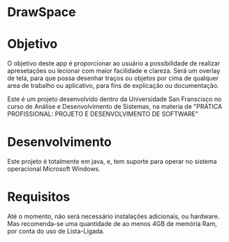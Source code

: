 # DrawSpace

# Objetivo

O objetivo deste app é proporcionar ao usuário a possibilidade de realizar apresetações ou lecionar com maior facilidade e clareza. Será um overlay de tela, para que possa desenhar traços ou objetos por cima de qualquer area de trabalho ou aplicativo, para fins de explicação ou documentação.

Este é um projeto desenvolvido dentro da Universidade San Franscisco no curso de Análise e Desenvolvimento de Sistemas, na materia de "PRÁTICA PROFISSIONAL: PROJETO E DESENVOLVIMENTO DE SOFTWARE"

# Desenvolvimento

Este projeto é totalmente em java, e, tem suporte para operar no sistema operacional Microsoft Windows.

# Requisitos

Até o momento, não será necessário instalações adicionais, ou hardware. Mas recomenda-se uma quantidade de ao menos 4GB de memória Ram, por conta do uso de Lista-Ligada.
